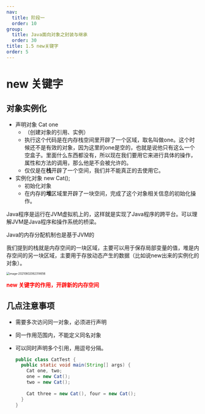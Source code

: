 ```yaml
---
nav:
  title: 阶段一
  order: 10
group:
  title: Java面向对象之封装与继承
  order: 30
title: 1.5 new关键字
order: 5
---
```


# new 关键字

## 对象实例化

- 声明对象 Cat one 
  - （创建对象的引用、实例）
  - 执行这个代码是在内存栈空间里开辟了一个区域，取名叫做one。这个时候还不是有效的对象，因为这里的one是空的，也就是说他只有这么一个空盒子。里面什么东西都没有，所以现在我们要用它来进行具体的操作，属性和方法的调用，那么他是不会被允许的。
  - 仅仅是在**栈**开辟了一个空间，我们并不能真正的去使用它。
- 实例化对象 new Cat();
  - 初始化对象
  - 在内存的**堆**区域里开辟了一块空间，完成了这个对象相关信息的初始化操作。



Java程序是运行在JVM虚拟机上的，这样就是实现了Java程序的跨平台。可以理解JVM是Java程序和操作系统的桥梁。

Java的内存分配机制也是基于JVM的

我们提到的栈就是内存空间的一块区域，主要可以用于保存局部变量的值，堆是内存空间的另一块区域，主要用于存放动态产生的数据（比如说new出来的实例化的对象）。 

<img src="https://wsk-mweb.oss-cn-hangzhou.aliyuncs.com/ipic/2021-06-01-222321.png" alt="image-20210602062314656" style="zoom:50%;" />



**<span style="color: red;">new 关键字的作用，开辟新的内存空间 </span>**

## 几点注意事项

- 需要多次访问同一对象，必须进行声明

- 同一作用范围内，不能定义同名对象

- 可以同时声明多个引用，用逗号分隔。

  ```java
  public class CatTest {
    public static void main(String[] args) {
      Cat one, two;
      one = new Cat();
      two = new Cat();
      
      Cat three = new Cat(), four = new Cat();
    }
  }
  ```

  